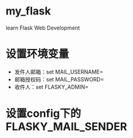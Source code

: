 # my_flask
learn Flask Web Development 

# 设置环境变量
- 发件人邮箱：set MAIL_USERNAME=<username>	
- 邮箱授权码：set MAIL_PASSWORD=<pwd>			
- 收件人：set FLASKY_ADMIN=<admin>	
# 设置config下的FLASKY_MAIL_SENDER